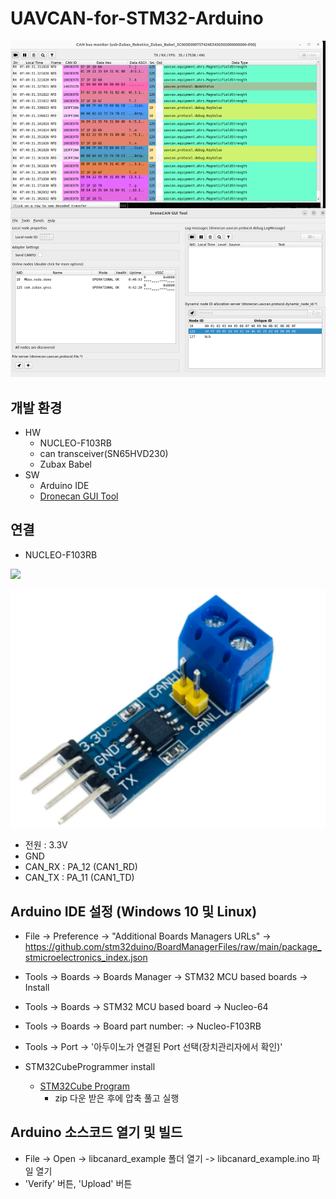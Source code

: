 # UAVCAN-for-STM32-Arduino

![](./images/dronecan_capture.png)

## 개발 환경
* HW
    * NUCLEO-F103RB
    * can transceiver(SN65HVD230)
    * Zubax Babel
* SW
    * Arduino IDE
    * [Dronecan GUI Tool](https://dronecan.github.io/GUI_Tool/Overview/)

## 연결
* NUCLEO-F103RB

![](https://os.mbed.com/media/uploads/bcostm/nucleo_f103rb_2018_07_06_morpho_right.png)

![](./images/cantranceiver.png)
   * 전원 : 3.3V
   * GND
   * CAN_RX : PA_12 (CAN1_RD)
   * CAN_TX : PA_11 (CAN1_TD)
## Arduino IDE 설정 (Windows 10 및 Linux)

* File -> Preference -> "Additional Boards Managers URLs" -> https://github.com/stm32duino/BoardManagerFiles/raw/main/package_stmicroelectronics_index.json
* Tools -> Boards -> Boards Manager -> STM32 MCU based boards -> Install
* Tools -> Boards -> STM32 MCU based board -> Nucleo-64
* Tools -> Boards -> Board part number: -> Nucleo-F103RB
* Tools -> Port -> '아두이노가 연결된 Port 선택(장치관리자에서 확인)'

* STM32CubeProgrammer install
  * [STM32Cube Program](https://www.st.com/en/development-tools/stm32cubeprog.html)
    * zip 다운 받은 후에 압축 풀고 실행

## Arduino 소스코드 열기 및 빌드
* File -> Open -> libcanard_example 폴더 열기 -> libcanard_example.ino 파일 열기
* 'Verify' 버튼, 'Upload' 버튼
